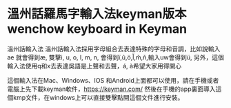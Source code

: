 # 溫州話羅馬字輸入法keyman版本wenchow keyboard in Keyman
溫州話輸入法
溫州話輸入法採用字母組合去表達特殊的字母和音調，比如說輸入ae 就會得到æ, 雙擊i, u, o, l, m, n, 會得到ï,û,ö,l̆,m̌,ň,輸入uw會得到ü, 另外，這個輸入法使用q和x去表達吳語是上聲和去聲，á, à希望大家用得開心

這個輸入法在Mac、Windows、IOS 和Android上面都可以使用，請在手機或者電腦上先下載keyman軟件，https://keyman.com/ 然後在手機的app裏面導入這個kmp文件，在windows上可以直接雙擊點開這個文件進行安裝。
